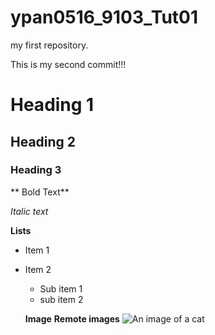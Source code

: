 # ypan0516_9103_Tut01

my first repository.

This is my second commit!!!


# Heading 1
## Heading 2 
### Heading 3

** Bold Text**

*Italic text*

**Lists**

- Item 1 
- Item 2
  - Sub item 1
  - sub item 2

  **Image**
  **Remote images**
![An image of a cat](http://placekitten.com/200/300)
